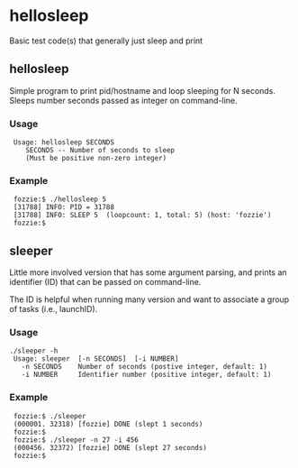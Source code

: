 # hellosleep

Basic test code(s) that generally just sleep and print


## hellosleep

Simple program to print pid/hostname and loop sleeping for N seconds.
Sleeps number seconds passed as integer on command-line.

### Usage

   ```
    Usage: hellosleep SECONDS
       SECONDS -- Number of seconds to sleep
       (Must be positive non-zero integer)
   ```

### Example

   ```
    fozzie:$ ./hellosleep 5
    [31788] INFO: PID = 31788
    [31788] INFO: SLEEP 5  (loopcount: 1, total: 5) (host: 'fozzie')
    fozzie:$
   ```


## sleeper

Little more involved version that has some argument parsing,
and prints an identifier (ID) that can be passed on command-line.

The ID is helpful when running many version and want to associate
a group of tasks (i.e., launchID).

### Usage

   ```
   ./sleeper -h
    Usage: sleeper  [-n SECONDS]  [-i NUMBER]
      -n SECONDS    Number of seconds (postive integer, default: 1)
      -i NUMBER     Identifier number (positive integer, default: 1)
   ```

### Example

   ```
    fozzie:$ ./sleeper
    (000001. 32318) [fozzie] DONE (slept 1 seconds)
    fozzie:$
    fozzie:$ ./sleeper -n 27 -i 456
    (000456. 32372) [fozzie] DONE (slept 27 seconds)
    fozzie:$
   ```

